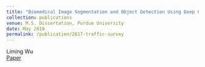 ```yaml
---
title: "Biomedical Image Segmentation and Object Detection Using Deep Convolutional Neural Networks"
collection: publications
venue: M.S. Dissertation, Purdue University
date: May 2019
permalink: /publication/2017-traffic-survey
---
```

Liming Wu\
[Paper](https://hammer.purdue.edu/articles/thesis/Biomedical_Image_Segmentation_and_Object_Detection_Using_Deep_Convolutional_Neural_Networks/8051702)

